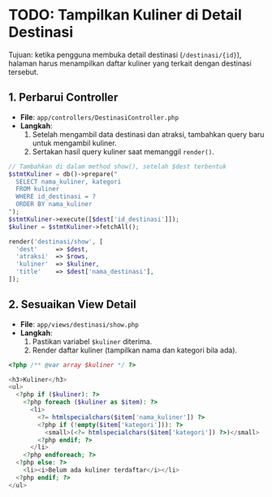 # TODO: Tampilkan Kuliner di Detail Destinasi

Tujuan: ketika pengguna membuka detail destinasi (`/destinasi/{id}`), halaman harus menampilkan daftar kuliner yang terkait dengan destinasi tersebut.

## 1. Perbarui Controller
- **File**: `app/controllers/DestinasiController.php`
- **Langkah**:
  1. Setelah mengambil data destinasi dan atraksi, tambahkan query baru untuk mengambil kuliner.
  2. Sertakan hasil query kuliner saat memanggil `render()`.

```php
// Tambahkan di dalam method show(), setelah $dest terbentuk
$stmtKuliner = db()->prepare("
  SELECT nama_kuliner, kategori
  FROM kuliner
  WHERE id_destinasi = ?
  ORDER BY nama_kuliner
");
$stmtKuliner->execute([$dest['id_destinasi']]);
$kuliner = $stmtKuliner->fetchAll();

render('destinasi/show', [
  'dest'     => $dest,
  'atraksi'  => $rows,
  'kuliner'  => $kuliner,
  'title'    => $dest['nama_destinasi'],
]);
```

## 2. Sesuaikan View Detail
- **File**: `app/views/destinasi/show.php`
- **Langkah**:
  1. Pastikan variabel `$kuliner` diterima.
  2. Render daftar kuliner (tampilkan nama dan kategori bila ada).

```php
<?php /** @var array $kuliner */ ?>

<h3>Kuliner</h3>
<ul>
  <?php if ($kuliner): ?>
    <?php foreach ($kuliner as $item): ?>
      <li>
        <?= htmlspecialchars($item['nama_kuliner']) ?>
        <?php if (!empty($item['kategori'])): ?>
          <small>(<?= htmlspecialchars($item['kategori']) ?>)</small>
        <?php endif; ?>
      </li>
    <?php endforeach; ?>
  <?php else: ?>
    <li><i>Belum ada kuliner terdaftar</i></li>
  <?php endif; ?>
</ul>
```

